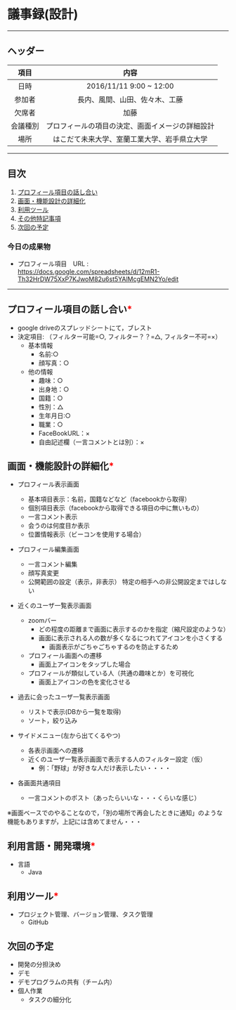 # 議事録(設計)
---
## ヘッダー
|項目|内容|
|:--:|:--:|
| 日時 | 2016/11/11 9:00 ~ 12:00|
| 参加者 | 長内、風間、山田、佐々木、工藤 |
| 欠席者 | 加藤 |
| 会議種別 | プロフィールの項目の決定、画面イメージの詳細設計 |
| 場所 | はこだて未来大学、室蘭工業大学、岩手県立大学 |

---
## 目次
1. [プロフィール項目の話し合い](#anchar1)
2. [画面・機能設計の詳細化](#anchar2)
4. [利用ツール](#anchar3)
5. [その他特記事項](#anchar4)
6. [次回の予定](#anchar5)

### 今日の成果物
- プロフィール項目　URL : https://docs.google.com/spreadsheets/d/12mR1-Th32HrDW75XxP7KJwoM82u6st5YAlMcgEMN2Yo/edit

---

## <div id="anchar1"/>プロフィール項目の話し合い<font color = "red">*</font>
- google driveのスプレッドシートにて，ブレスト
- 決定項目: （フィルター可能=○, フィルター？？=△, フィルター不可=×）
	- 基本情報
		- 名前:○
		- 顔写真：○
	- 他の情報
		- 趣味：○
		- 出身地：○
		- 国籍：○
		- 性別：△
		- 生年月日:○
		- 職業：○
		- FaceBookURL：×
		- 自由記述欄（一言コメントとは別）：×

	

## <div id="anchar2"/>画面・機能設計の詳細化<font color = "red">*</font>
- プロフィール表示画面
	- 基本項目表示：名前，国籍などなど（facebookから取得）
	- 個別項目表示（facebookから取得できる項目の中に無いもの）
	- 一言コメント表示
	- 会うのは何度目か表示
	- 位置情報表示（ビーコンを使用する場合）
	
- プロフィール編集画面
	- 一言コメント編集
	- 顔写真変更
	- 公開範囲の設定（表示，非表示）
	  特定の相手への非公開設定まではしない
	  
- 近くのユーザ一覧表示画面
	- zoomバー
		- どの程度の距離まで画面に表示するのかを指定（縮尺設定のような）
	 	- 画面に表示される人の数が多くなるにつれてアイコンを小さくする　
			- 画面表示がごちゃごちゃするのを防止するため
	- プロフィール画面への遷移
		- 画面上アイコンをタップした場合
	- プロフィールが類似している人（共通の趣味とか）を可視化
		- 画面上アイコンの色を変化させる
	 
- 過去に会ったユーザ一覧表示画面
	- リストで表示(DBから一覧を取得)
	- ソート，絞り込み
	
- サイドメニュー(左から出てくるやつ)
	- 各表示画面への遷移
	- 近くのユーザ一覧表示画面で表示する人のフィルター設定（仮）
		- 例：「野球」が好きな人だけ表示したい・・・・
	  
- 各画面共通項目
	- 一言コメントのポスト（あったらいいな・・・くらいな感じ）
	
※画面ベースでのやることなので，「別の場所で再会したときに通知」のような機能もありますが，上記には含めてません・・・

## <div id="anchar3"/>利用言語・開発環境<font color = "red">*</font>
- 言語
	- Java

## <div id="anchar4"/>利用ツール<font color = "red">*</font>
- プロジェクト管理、バージョン管理、タスク管理
	- GitHub  

## <div id="anchar5"/>次回の予定
- 開発の分担決め
- デモ
- デモプログラムの共有（チーム内）
- 個人作業
	- タスクの細分化

